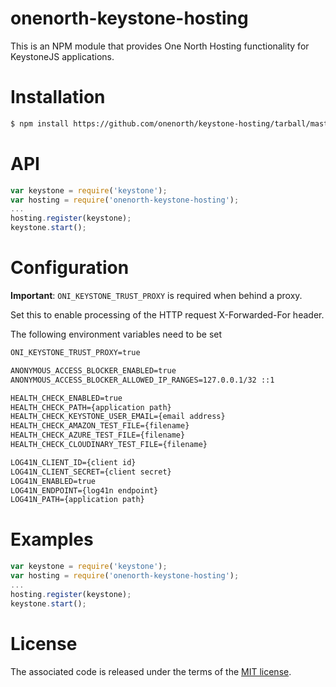 # onenorth-keystone-hosting

This is an NPM module that provides One North Hosting functionality for KeystoneJS applications.

# Installation

```sh
$ npm install https://github.com/onenorth/keystone-hosting/tarball/master --save
```

# API

```js
var keystone = require('keystone');
var hosting = require('onenorth-keystone-hosting');
...
hosting.register(keystone);
keystone.start();
```
# Configuration

__Important__: `ONI_KEYSTONE_TRUST_PROXY` is required when behind a proxy. 

Set this to enable processing of the HTTP request X-Forwarded-For header.

The following environment variables need to be set

```txt
ONI_KEYSTONE_TRUST_PROXY=true

ANONYMOUS_ACCESS_BLOCKER_ENABLED=true
ANONYMOUS_ACCESS_BLOCKER_ALLOWED_IP_RANGES=127.0.0.1/32 ::1

HEALTH_CHECK_ENABLED=true
HEALTH_CHECK_PATH={application path}
HEALTH_CHECK_KEYSTONE_USER_EMAIL={email address}
HEALTH_CHECK_AMAZON_TEST_FILE={filename}
HEALTH_CHECK_AZURE_TEST_FILE={filename}
HEALTH_CHECK_CLOUDINARY_TEST_FILE={filename}

LOG41N_CLIENT_ID={client id}
LOG41N_CLIENT_SECRET={client secret}
LOG41N_ENABLED=true
LOG41N_ENDPOINT={log41n endpoint}
LOG41N_PATH={application path}
```

# Examples

```js
var keystone = require('keystone');
var hosting = require('onenorth-keystone-hosting');
...
hosting.register(keystone);
keystone.start();
```

# License

The associated code is released under the terms of the [MIT license](http://onenorth.mit-license.org).
